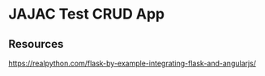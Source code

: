 # JAJAC Test CRUD App

## Resources

https://realpython.com/flask-by-example-integrating-flask-and-angularjs/

